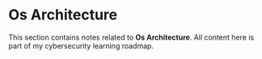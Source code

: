 # Os Architecture

This section contains notes related to **Os Architecture**.
All content here is part of my cybersecurity learning roadmap.
